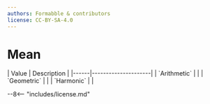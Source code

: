 ```yaml
---
authors: Formabble & contributors
license: CC-BY-SA-4.0
---
```



# Mean

<div class="sh-parameters" markdown="1">
| Value  | Description |
|------|---------------------|
| `Arithmetic` |  |
| `Geometric` |  |
| `Harmonic` |  |

</div>

--8<-- "includes/license.md"
